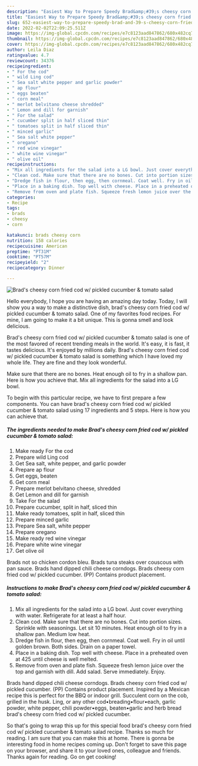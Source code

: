 ```yaml
---
description: "Easiest Way to Prepare Speedy Brad&amp;#39;s cheesy corn fried cod w/ pickled cucumber &amp;amp; tomato salad"
title: "Easiest Way to Prepare Speedy Brad&amp;#39;s cheesy corn fried cod w/ pickled cucumber &amp;amp; tomato salad"
slug: 652-easiest-way-to-prepare-speedy-brad-and-39-s-cheesy-corn-fried-cod-w-pickled-cucumber-and-amp-tomato-salad
date: 2022-02-02T22:09:25.511Z
image: https://img-global.cpcdn.com/recipes/e7c8123aad847862/680x482cq70/brads-cheesy-corn-fried-cod-w-pickled-cucumber-tomato-salad-recipe-main-photo.jpg
thumbnail: https://img-global.cpcdn.com/recipes/e7c8123aad847862/680x482cq70/brads-cheesy-corn-fried-cod-w-pickled-cucumber-tomato-salad-recipe-main-photo.jpg
cover: https://img-global.cpcdn.com/recipes/e7c8123aad847862/680x482cq70/brads-cheesy-corn-fried-cod-w-pickled-cucumber-tomato-salad-recipe-main-photo.jpg
author: Leila Diaz
ratingvalue: 4.7
reviewcount: 34376
recipeingredient:
- " For the cod"
- " wild Ling cod"
- " Sea salt white pepper and garlic powder"
- " ap flour"
- " eggs beaten"
- " corn meal"
- " merlot belvitano cheese shredded"
- " Lemon and dill for garnish"
- " For the salad"
- " cucumber split in half sliced thin"
- " tomatoes split in half sliced thin"
- " minced garlic"
- " Sea salt white pepper"
- " oregano"
- " red wine vinegar"
- " white wine vinegar"
- " olive oil"
recipeinstructions:
- "Mix all ingredients for the salad into a LG bowl. Just cover everything with water. Refrigerate for at least a half hour."
- "Clean cod. Make sure that there are no bones. Cut into portion sizes. Sprinkle with seasonings. Let sit 10 minutes. Heat enough oil to fry in a shallow pan. Medium low heat."
- "Dredge fish in flour, then egg, then cornmeal. Coat well. Fry in oil until golden brown. Both sides. Drain on a paper towel."
- "Place in a baking dish. Top well with cheese. Place in a preheated oven at 425 until cheese is well melted."
- "Remove from oven and plate fish. Squeeze fresh lemon juice over the top and garnish with dill. Add salad. Serve immediately. Enjoy."
categories:
- Recipe
tags:
- brads
- cheesy
- corn

katakunci: brads cheesy corn 
nutrition: 158 calories
recipecuisine: American
preptime: "PT31M"
cooktime: "PT57M"
recipeyield: "2"
recipecategory: Dinner

---
```



![Brad&#39;s cheesy corn fried cod w/ pickled cucumber &amp; tomato salad](https://img-global.cpcdn.com/recipes/e7c8123aad847862/680x482cq70/brads-cheesy-corn-fried-cod-w-pickled-cucumber-tomato-salad-recipe-main-photo.jpg)

Hello everybody, I hope you are having an amazing day today. Today, I will show you a way to make a distinctive dish, brad&#39;s cheesy corn fried cod w/ pickled cucumber &amp; tomato salad. One of my favorites food recipes. For mine, I am going to make it a bit unique. This is gonna smell and look delicious.

Brad&#39;s cheesy corn fried cod w/ pickled cucumber &amp; tomato salad is one of the most favored of recent trending meals in the world. It's easy, it is fast, it tastes delicious. It's enjoyed by millions daily. Brad&#39;s cheesy corn fried cod w/ pickled cucumber &amp; tomato salad is something which I have loved my whole life. They are fine and they look wonderful.

Make sure that there are no bones. Heat enough oil to fry in a shallow pan. Here is how you achieve that. Mix all ingredients for the salad into a LG bowl.


To begin with this particular recipe, we have to first prepare a few components. You can have brad&#39;s cheesy corn fried cod w/ pickled cucumber &amp; tomato salad using 17 ingredients and 5 steps. Here is how you can achieve that.

<!--inarticleads1-->

##### The ingredients needed to make Brad&#39;s cheesy corn fried cod w/ pickled cucumber &amp; tomato salad:

1. Make ready  For the cod
1. Prepare  wild Ling cod
1. Get  Sea salt, white pepper, and garlic powder
1. Prepare  ap flour
1. Get  eggs, beaten
1. Get  corn meal
1. Prepare  merlot belvitano cheese, shredded
1. Get  Lemon and dill for garnish
1. Take  For the salad
1. Prepare  cucumber, split in half, sliced thin
1. Make ready  tomatoes, split in half, sliced thin
1. Prepare  minced garlic
1. Prepare  Sea salt, white pepper
1. Prepare  oregano
1. Make ready  red wine vinegar
1. Prepare  white wine vinegar
1. Get  olive oil


Brads not so chicken cordon bleu. Brads tuna steaks over couscous with pan sauce. Brads hand dipped chili cheese corndogs. Brads cheesy corn fried cod w/ pickled cucumber. (PP) Contains product placement. 

<!--inarticleads2-->

##### Instructions to make Brad&#39;s cheesy corn fried cod w/ pickled cucumber &amp; tomato salad:

1. Mix all ingredients for the salad into a LG bowl. Just cover everything with water. Refrigerate for at least a half hour.
1. Clean cod. Make sure that there are no bones. Cut into portion sizes. Sprinkle with seasonings. Let sit 10 minutes. Heat enough oil to fry in a shallow pan. Medium low heat.
1. Dredge fish in flour, then egg, then cornmeal. Coat well. Fry in oil until golden brown. Both sides. Drain on a paper towel.
1. Place in a baking dish. Top well with cheese. Place in a preheated oven at 425 until cheese is well melted.
1. Remove from oven and plate fish. Squeeze fresh lemon juice over the top and garnish with dill. Add salad. Serve immediately. Enjoy.


Brads hand dipped chili cheese corndogs. Brads cheesy corn fried cod w/ pickled cucumber. (PP) Contains product placement. Inspired by a Mexican recipe this is perfect for the BBQ or indoor grill. Succulent corn on the cob, grilled in the husk. Ling, or any other cod•breading•flour•each, garlic powder, white pepper, chili powder•eggs, beaten•garlic and herb bread brad&#39;s cheesy corn fried cod w/ pickled cucumber. 

So that's going to wrap this up for this special food brad&#39;s cheesy corn fried cod w/ pickled cucumber &amp; tomato salad recipe. Thanks so much for reading. I am sure that you can make this at home. There is gonna be interesting food in home recipes coming up. Don't forget to save this page on your browser, and share it to your loved ones, colleague and friends. Thanks again for reading. Go on get cooking!
